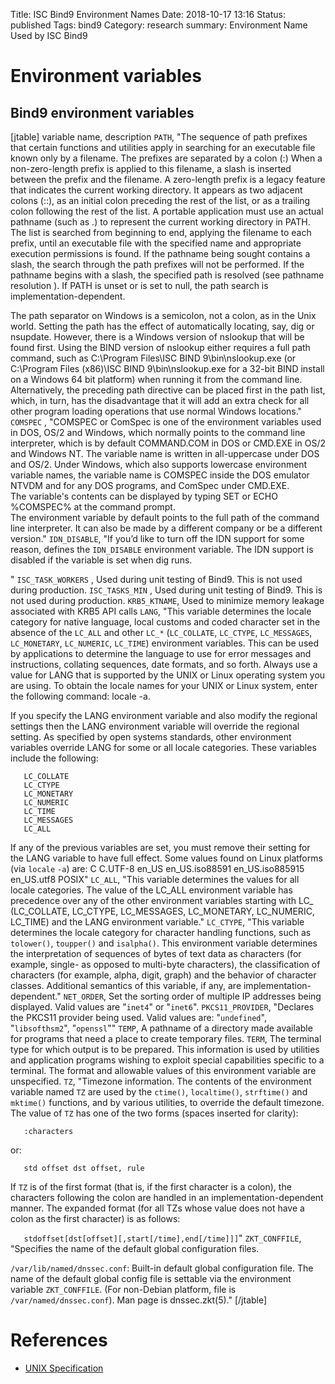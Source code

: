 Title: ISC Bind9 Environment Names
Date: 2018-10-17 13:16
Status: published
Tags: bind9
Category: research
summary: Environment Name Used by ISC Bind9

Environment variables
=====================

Bind9 environment variables
---------------------------

[jtable]
variable name, description
<code>PATH</code>, "The sequence of path prefixes that certain functions and utilities apply in searching for an executable file known only by a filename. The prefixes are separated by a colon (:) When a non-zero-length prefix is applied to this filename, a slash is inserted between the prefix and the filename. A zero-length prefix is a legacy feature that indicates the current working directory. It appears as two adjacent colons (::), as an initial colon preceding the rest of the list, or as a trailing colon following the rest of the list. A portable application must use an actual pathname (such as .) to represent the current working directory in PATH. The list is searched from beginning to end, applying the filename to each prefix, until an executable file with the specified name and appropriate execution permissions is found. If the pathname being sought contains a slash, the search through the path prefixes will not be performed. If the pathname begins with a slash, the specified path is resolved (see pathname resolution ). If PATH is unset or is set to null, the path search is implementation-dependent.  <p>The path separator on Windows is a semicolon, not a colon, as in the Unix world. Setting the path has the effect of automatically locating, say, dig or nsupdate. However, there is a Windows version of nslookup that will be found first. Using the BIND version of nslookup either requires a full path command, such as C:\Program Files\ISC BIND 9\bin\nslookup.exe (or C:\Program Files (x86)\ISC BIND 9\bin\nslookup.exe for a 32-bit BIND install on a Windows 64 bit platform) when running it from the command line. Alternatively, the preceding path directive can be placed first in the path list, which, in turn, has the disadvantage that it will add an extra check for all other program loading operations that use normal Windows locations."
<code>COMSPEC</code> , "COMSPEC or ComSpec is one of the environment variables used in DOS, OS/2 and Windows, which normally points to the command line interpreter, which is by default COMMAND.COM in DOS or CMD.EXE in OS/2 and Windows NT. The variable name is written in all-uppercase under DOS and OS/2. Under Windows, which also supports lowercase environment variable names, the variable name is COMSPEC inside the DOS emulator NTVDM and for any DOS programs, and ComSpec under CMD.EXE.<br /> The variable's contents can be displayed by typing SET or ECHO %COMSPEC% at the command prompt.<br /> The environment variable by default points to the full path of the command line interpreter. It can also be made by a different company or be a different version."
<code>IDN_DISABLE</code>, "If you’d like to turn off the IDN support for some reason, defines the <code>IDN_DISABLE</code> environment variable. The IDN support is disabled if the variable is set when dig runs.</p>"
<code>ISC_TASK_WORKERS</code> , Used during unit testing of Bind9. This is not used during production.
<code>ISC_TASKS_MIN</code> , Used during unit testing of Bind9. This is not used during production.
<code>KRB5_KTNAME</code>, Used to minimize memory leakage associated with KRB5 API calls
<code>LANG</code>, "This variable determines the locale category for native language, local customs and coded character set in the absence of the <code>LC_ALL</code> and other <code>LC_*</code> (<code>LC_COLLATE</code>, <code>LC_CTYPE</code>, <code>LC_MESSAGES</code>, <code>LC_MONETARY</code>, <code>LC_NUMERIC</code>, <code>LC_TIME</code>) environment variables. This can be used by applications to determine the language to use for error messages and instructions, collating sequences, date formats, and so forth. Always use a value for LANG that is supported by the UNIX or Linux operating system you are using. To obtain the locale names for your UNIX or Linux system, enter the following command: locale -a.</p> <p>If you specify the LANG environment variable and also modify the regional settings then the LANG environment variable will override the regional setting. As specified by open systems standards, other environment variables override LANG for some or all locale categories. These variables include the following:</p> <p><code>   LC_COLLATE</code><br /> <code>   LC_CTYPE</code><br /> <code>   LC_MONETARY</code><br /> <code>   LC_NUMERIC</code><br /> <code>   LC_TIME</code><br /> <code>   LC_MESSAGES</code><br /> <code>   LC_ALL</code></p> <p>If any of the previous variables are set, you must remove their setting for the LANG variable to have full effect. Some values found on Linux platforms (via <code>locale</code> <code>-a</code>) are: C C.UTF-8 en_US en_US.iso88591 en_US.iso885915 en_US.utf8 POSIX"
<code>LC_ALL</code>, "This variable determines the values for all locale categories. The value of the LC_ALL environment variable has precedence over any of the other environment variables starting with LC_ (LC_COLLATE, LC_CTYPE, LC_MESSAGES, LC_MONETARY, LC_NUMERIC, LC_TIME) and the LANG environment variable."
<code>LC_CTYPE</code>, "This variable determines the locale category for character handling functions, such as <code>tolower()</code>, <code>toupper()</code> and <code>isalpha()</code>. This environment variable determines the interpretation of sequences of bytes of text data as characters (for example, single- as opposed to multi-byte characters), the classification of characters (for example, alpha, digit, graph) and the behavior of character classes. Additional semantics of this variable, if any, are implementation-dependent."
<code>NET_ORDER</code>, Set the sorting order of multiple IP addresses being displayed. Valid values are &quot;<code>inet4</code>&quot; or &quot;<code>inet6</code>&quot;.
<code>PKCS11_PROVIDER</code>, "Declares the PKCS11 provider being used. Valid values are: &quot;<code>undefined</code>&quot;, &quot;<code>libsofthsm2</code>&quot;, &quot;<code>openssl</code>&quot;"
<code>TEMP</code>, A pathname of a directory made available for programs that need a place to create temporary files.
<code>TERM</code>, The terminal type for which output is to be prepared. This information is used by utilities and application programs wishing to exploit special capabilities specific to a terminal. The format and allowable values of this environment variable are unspecified.
<code>TZ</code>, "Timezone information. The contents of the environment variable named <code>TZ</code> are used by the <code>ctime()</code>, <code>localtime()</code>, <code>strftime()</code> and <code>mktime()</code> functions, and by various utilities, to override the default timezone. The value of <code>TZ</code> has one of the two forms (spaces inserted for clarity):</p> <p><code>   :characters</code></p> <p>or:</p> <p><code>   std offset dst offset, rule</code></tt></p> <p>If <code>TZ</code> is of the first format (that is, if the first character is a colon), the characters following the colon are handled in an implementation-dependent manner. The expanded format (for all TZs whose value does not have a colon as the first character) is as follows:</p> <p><code>   stdoffset[dst[offset][,start[/time],end[/time]]]</code>"
<code>ZKT_CONFFILE</code>, "Specifies the name of the default global configuration files.</p> <p><code>/var/lib/named/dnssec.conf</code>: Built-in default global configuration file. The name of the default global config file is settable via the environment variable <code>ZKT_CONFFILE</code>. (For non-Debian platform, file is <code>/var/named/dnssec.conf</code>). Man page is dnssec.zkt(5)."
[/jtable]

References
==========

- [UNIX Specification](http://pubs.opengroup.org/onlinepubs/7908799/xbd/envvar.html)


